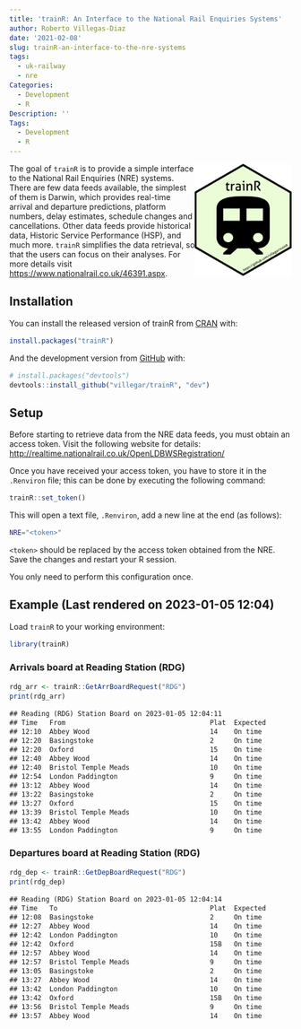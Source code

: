 ```yaml
---
title: 'trainR: An Interface to the National Rail Enquiries Systems'
author: Roberto Villegas-Diaz
date: '2021-02-08'
slug: trainR-an-interface-to-the-nre-systems
tags:
  - uk-railway
  - nre
Categories:
  - Development
  - R
Description: ''
Tags:
  - Development
  - R
---
```


<img src="https://raw.githubusercontent.com/villegar/trainR/main/inst/images/logo.png" alt="logo" align="right" height=200px/>

The goal of `trainR` is to provide a simple interface to the 
National Rail Enquiries (NRE) systems. There are few data feeds 
available, the simplest of them is Darwin, which provides real-time 
arrival and departure predictions, platform numbers, delay estimates, 
schedule changes and cancellations. Other data feeds provide historical 
data, Historic Service Performance (HSP), and much more. `trainR` 
simplifies the data retrieval, so that the users can focus on their 
analyses. For more details visit 
https://www.nationalrail.co.uk/46391.aspx.

## Installation

You can install the released version of trainR from [CRAN](https://CRAN.R-project.org) with:

``` r
install.packages("trainR")
```

And the development version from [GitHub](https://github.com/) with:

``` r
# install.packages("devtools")
devtools::install_github("villegar/trainR", "dev")
```

## Setup
Before starting to retrieve data from the NRE data feeds, you must obtain an access token. 
Visit the following website for details: http://realtime.nationalrail.co.uk/OpenLDBWSRegistration/

Once you have received your access token, you have to store it in the `.Renviron` file; this can be 
done by executing the following command:


```r
trainR::set_token()
```

This will open a text file, `.Renviron`, add a new line at the end (as follows):

```bash
NRE="<token>"
```

`<token>` should be replaced by the access token obtained from the NRE. Save the changes and restart 
your R session.

You only need to perform this configuration once.

## Example (Last rendered on 2023-01-05 12:04)

Load `trainR` to your working environment:

```r
library(trainR)
```

### Arrivals board at Reading Station (RDG)


```r
rdg_arr <- trainR::GetArrBoardRequest("RDG")
print(rdg_arr)
```

```
## Reading (RDG) Station Board on 2023-01-05 12:04:11
## Time   From                                    Plat  Expected
## 12:10  Abbey Wood                              14    On time
## 12:20  Basingstoke                             2     On time
## 12:20  Oxford                                  15    On time
## 12:40  Abbey Wood                              14    On time
## 12:40  Bristol Temple Meads                    10    On time
## 12:54  London Paddington                       9     On time
## 13:12  Abbey Wood                              14    On time
## 13:22  Basingstoke                             2     On time
## 13:27  Oxford                                  15    On time
## 13:39  Bristol Temple Meads                    10    On time
## 13:42  Abbey Wood                              14    On time
## 13:55  London Paddington                       9     On time
```

### Departures board at Reading Station (RDG)


```r
rdg_dep <- trainR::GetDepBoardRequest("RDG")
print(rdg_dep)
```

```
## Reading (RDG) Station Board on 2023-01-05 12:04:14
## Time   To                                      Plat  Expected
## 12:08  Basingstoke                             2     On time
## 12:27  Abbey Wood                              14    On time
## 12:42  London Paddington                       10    On time
## 12:42  Oxford                                  15B   On time
## 12:57  Abbey Wood                              14    On time
## 12:57  Bristol Temple Meads                    9     On time
## 13:05  Basingstoke                             2     On time
## 13:27  Abbey Wood                              14    On time
## 13:42  London Paddington                       10    On time
## 13:42  Oxford                                  15B   On time
## 13:56  Bristol Temple Meads                    9     On time
## 13:57  Abbey Wood                              14    On time
```
